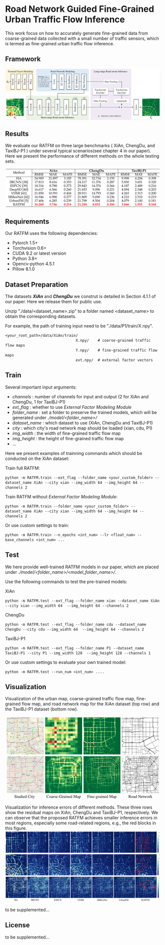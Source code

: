 # Road Network Guided Fine-Grained Urban Traffic Flow Inference
This work focus on how to accurately generate fine-grained data from coarse-grained data collected with a small number of traffic sensors, which is termed as fine-grained urban traffic flow inference.
## Framework
<!-- ![](img/framework.png) -->
![](imgs/RATFM_network.png)

## Results
We evaluate our RATFM on three large benchmarks ( XiAn, ChengDu, and TaxiBJ-P1 ) under several typical scenarios(see chapter 4 in our paper).
Here we present the performance of different methods on the whole testing sets.

![](imgs/performance_comparision.png)


## Requirements
Our RATFM uses the following dependencies: 

* Pytorch 1.5+
* Torchvision 0.6+
* CUDA 9.2 or latest version
* Python 3.8+
* Opencv-python 4.5.1
* Pillow 8.1.0

## Dataset Preparation
The datasets ***XiAn*** and ***ChengDu*** we construt is detailed in Section 4.1.1 of our paper. Here we release them for public use. 

Unzip "./data/<dataset_name>.zip" to a folder named <dataset_name> to obtain the corresponding datasets. 

For example, the path of training input need to be "./data/P1/train/X.npy".
```
<your_root_path>/data/XiAn/train/
                                X.npy/    # coarse-grained traffic flow maps
                                Y.npy/    # fine-grained traffic flow maps
                                ext.npy/  # external factor vectors
```

## Train

Several important input arguments:

- *channels* : number of channels for input and output (2 for XiAn and ChengDu, 1 for TaxiBJ-P1)
- *ext_flag* : whether to use *External Factor Modeling Module*
- *folder_name* : set a folder to preserve the trained models, which will be generated under *./model/<folder_name>/*
- *dataset_name* : which dataset to use (XiAn, ChengDu and TaxiBJ-P1)
- *city* : which city's road network map should be loaded (xian, cdu, P1)
- *img_width* : the width of fine-grained traffic flow map
- *img_height* : the height of fine-grained traffic flow map
- ...

Here we present examples of trainning commands which should be conducted on the XiAn dataset:

Train full RATFM:
```
python -m RATFM.train --ext_flag --folder_name <your_custom_folder> --dataset_name XiAn --city xian --img_width 64 --img_height 64 --channels 2
```
Train RATFM without *External Factor Modeling Module*:
```
python -m RATFM.train --folder_name <your_custom_folder> --dataset_name XiAn --city xian --img_width 64 --img_height 64 --channels 2
```
Or use custom settings to train:
```
python -m RATFM.train --n_epochs <int_num> --lr <float_num> --base_channels <int_num> ...
```



<!-- to be supplemented... -->

## Test
We here provide well-trained RATFM models in our paper, which are placed under *./model/<folder_name>/<model_folder_name>/*.

Use the following commands to test the pre-trained models:

XiAn
```
python -m RATFM.test --ext_flag --folder_name xian --dataset_name XiAn --city xian --img_width 64  --img_height 64 --channels 2
```

ChengDu
```
python -m RATFM.test --ext_flag --folder_name cdu --dataset_name ChengDu --city cdu --img_width 64  --img_height 64 --channels 2
```

TaxiBJ-P1
```
python -m RATFM.test --ext_flag --folder_name P1 --dataset_name TaxiBJ-P1 --city P1 --img_width 128  --img_height 128 --channels 1
```

Or use custom settings to evaluate your own trained model:
```
python -m RATFM.test --run_num <int_num> ....
```




## Visualization
Visualization of the urban map, coarse-grained traffic flow map, fine-grained flow map, and road network map for the XiAn dataset (top row) and the TaxiBJ-P1 dataset (bottom row).

![](imgs/visualization_example.png)


Visualization for inference errors of different methods. These three rows show the residual maps on XiAn, ChengDu and TaxiBJ-P1,
respectively. We can observe that the proposed RATFM achieves smaller inference errors in most regions, especially some road-related regions,
e.g., the red blocks in this figure.
![](imgs/inference_errors.png)

to be supplemented...


## License
to be supplemented...

